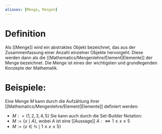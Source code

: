 ```yaml
---
aliases: [Menge, Mengen]
---
```

# Definition
Als [[Menge]] wird ein abstraktes Objekt bezeichnet, das aus der Zusammenfassung einer Anzahl einzelner Objekte hervorgeht. Diese werden dann als die [[Mathematics/Mengenlehre/Element|Elemente]] der Menge bezeichnet. Die Menge ist eines der wichtigsten und grundlegenden Konzepte der Mathematik.

# Beispiele:
Eine Menge $M$ kann durch die Aufzählung ihrer [[Mathematics/Mengenlehre/Element|Elemente]] definiert werden:
- $M: = \{1, 2, 3, 4, 5\}$
Sie kann auch durch die Set-Builder Notation:
- $M := \{x \mid A \}$, wobei $A$ ist eine [[Aussage]] $A:\iff 1 \le x \le 5$
- $M:= \{x \in \mathbb N \mid 1 \le x \le 5\}$